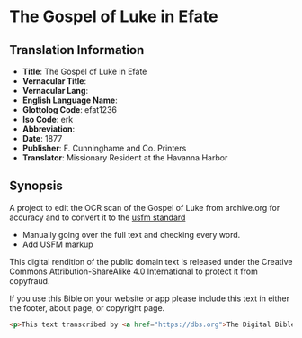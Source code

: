 # The Gospel of Luke in Efate

## Translation Information

- **Title**: The Gospel of Luke in Efate
- **Vernacular Title**: 
- **Vernacular Lang**: 
- **English Language Name**:
- **Glottolog Code**: efat1236
- **Iso Code**: erk
- **Abbreviation**:
- **Date**: 1877
- **Publisher**: F. Cunninghame and Co. Printers 
- **Translator**: Missionary Resident at the Havanna Harbor

## Synopsis
A project to edit the OCR scan of the Gospel of Luke from archive.org for accuracy and to convert it to the <a href="http://paratext.org/system/files/usfmReference2_4.pdf">usfm standard</a>
  - Manually going over the full text and checking every word.
  - Add USFM markup

This digital rendition of the public domain text is released under the Creative Commons Attribution-ShareAlike 4.0 International to protect it from copyfraud.

If you use this Bible on your website or app please include this text in either the footer, about page, or copyright page.

```html
<p>This text transcribed by <a href="https://dbs.org">The Digital Bible Society</a></p>
```

